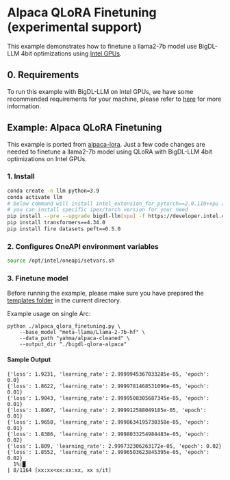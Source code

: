 # Alpaca QLoRA Finetuning (experimental support)

This example demonstrates how to finetune a llama2-7b model use BigDL-LLM 4bit optimizations using [Intel GPUs](../README.md).

## 0. Requirements
To run this example with BigDL-LLM on Intel GPUs, we have some recommended requirements for your machine, please refer to [here](../../README.md#requirements) for more information.

## Example: Alpaca QLoRA Finetuning

This example is ported from [alpaca-lora](https://github.com/tloen/alpaca-lora/blob/main/finetune.py). Just a few code changes are needed to finetune a llama2-7b model using QLoRA with BigDL-LLM 4bit optimizations on Intel GPUs.

### 1. Install

```bash
conda create -n llm python=3.9
conda activate llm
# below command will install intel_extension_for_pytorch==2.0.110+xpu as default
# you can install specific ipex/torch version for your need
pip install --pre --upgrade bigdl-llm[xpu] -f https://developer.intel.com/ipex-whl-stable-xpu
pip install transformers==4.34.0
pip install fire datasets peft==0.5.0
```

### 2. Configures OneAPI environment variables
```bash
source /opt/intel/oneapi/setvars.sh
```

### 3. Finetune model

Before running the example, please make sure you have prepared the [templates folder](https://github.com/tloen/alpaca-lora/tree/main/templates) in the current directory.

Example usage on single Arc:

```
python ./alpaca_qlora_finetuning.py \
    --base_model "meta-llama/Llama-2-7b-hf" \
    --data_path "yahma/alpaca-cleaned" \
    --output_dir "./bigdl-qlora-alpaca"
```

#### Sample Output
```log
{'loss': 1.9231, 'learning_rate': 2.9999945367033285e-05, 'epoch': 0.0}                                                                                                                            
{'loss': 1.8622, 'learning_rate': 2.9999781468531096e-05, 'epoch': 0.01}                                                                                                                           
{'loss': 1.9043, 'learning_rate': 2.9999508305687345e-05, 'epoch': 0.01}                                                                                                                           
{'loss': 1.8967, 'learning_rate': 2.999912588049185e-05, 'epoch': 0.01}                                                                                                                            
{'loss': 1.9658, 'learning_rate': 2.9998634195730358e-05, 'epoch': 0.01}                                                                                                                           
{'loss': 1.8386, 'learning_rate': 2.9998033254984483e-05, 'epoch': 0.02}                                                                                                                           
{'loss': 1.809, 'learning_rate': 2.999732306263172e-05, 'epoch': 0.02}                                                                                                                             
{'loss': 1.8552, 'learning_rate': 2.9996503623845395e-05, 'epoch': 0.02}                                                                                                                           
  1%|█                                                                                                                                                         | 8/1164 [xx:xx<xx:xx:xx, xx s/it]
```
